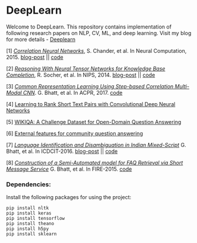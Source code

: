 # DeepLearn

Welcome to DeepLearn. This repository contains implementation of following research papers on NLP, CV, ML, and deep learning. Visit my blog for more details - [Deeplearn](http://deeplearn-ai.com/deeplearn/)

[1] [*Correlation Neural Networks*](https://arxiv.org/pdf/1504.07225.pdf), S. Chander, et al. In Neural Computation, 2015. [blog-post](https://deeplearn-ai.com/2017/05/24/common-representation-learning-using-deep-corrnet/) || [code](https://github.com/GauravBh1010tt/DeepLearn/tree/master/corrnet)

[2] [*Reasoning With Neural Tensor Networks for Knowledge Base Completion*](https://nlp.stanford.edu/pubs/SocherChenManningNg_NIPS2013.pdf), R. Socher, et al. In NIPS, 2014. [blog-post](https://deeplearn-ai.com/2017/11/21/neural-tensor-network-exploring-relations-among-text-entities/) || [code](https://github.com/GauravBh1010tt/DeepLearn/tree/master/neural%20tensor%20network)

[3] [*Common Representation Learning Using Step-based Correlation Multi-Modal CNN*](https://arxiv.org/abs/1711.00003). G. Bhatt, et al. In ACPR, 2017. [code](https://github.com/GauravBh1010tt/DeepLearn/tree/master/CorrMCNN)

[4] [Learning to Rank Short Text Pairs with Convolutional Deep Neural Networks](http://citeseerx.ist.psu.edu/viewdoc/download?doi=10.1.1.723.6492&rep=rep1&type=pdf)

[5] [WIKIQA: A Challenge Dataset for Open-Domain Question Answering](https://aclweb.org/anthology/D15-1237)

[6] [External features for community question answering](http://maroo.cs.umass.edu/getpdf.php?id=1281)

[7] [*Language Identification and Disambiguation in Indian Mixed-Script*](https://link.springer.com/chapter/10.1007%2F978-3-319-28034-9_14) G. Bhatt, et al. In ICDCIT-2016. [blog-post](https://deeplearn.school.blog/2016/12/17/auto-correction-for-transliterated-queries/) || [code](https://github.com/GauravBh1010tt/Auto-correction-for-transliterated-queries)

[8] [*Construction of a Semi-Automated model for FAQ Retrieval via Short Message Service*](https://dl.acm.org/citation.cfm?doid=2838706.2838717) G. Bhatt, et al. In FIRE-2015. [code](https://github.com/GauravBh1010tt/Auto-correction-for-transliterated-queries/tree/master/bi-gram%20markov%20model)

### Dependencies:
Install the following packages for using the project:

    pip install nltk
    pip install keras
    pip install tensorflow
    pip install theano
    pip install h5py
    pip install sklearn
